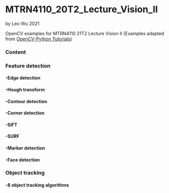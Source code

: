 # MTRN4110_20T2_Lecture_Vision_II

by Leo Wu 2021

OpenCV examples for MTRN4110 21T2 Lecture Vision II (Examples adapted from [OpenCV-Python Tutorials](https://docs.opencv.org/3.4.2/d6/d00/tutorial_py_root.html))

### Content

### Feature detection

#### -Edge detection

#### -Hough transform

#### -Contour detection

#### -Corner detection

#### -SIFT

#### -SURF

#### -Marker detection

#### -Face detection

### Object tracking

#### -8 object tracking algorithms
